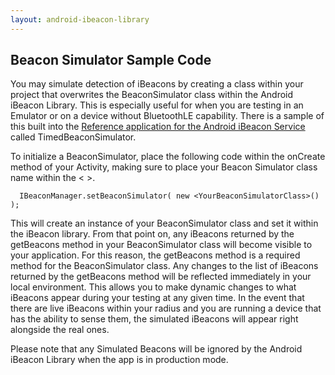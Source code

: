 ```yaml
---
layout: android-ibeacon-library
---
```


## Beacon Simulator Sample Code


You may simulate detection of iBeacons by creating a class within your project that overwrites the BeaconSimulator 
class within the Android iBeacon Library. This is especially useful for when you are testing in an Emulator or on a 
device without BluetoothLE capability. There is a sample of this built into the [Reference application for the Android iBeacon Service](http://github.com/RadiusNetworks/android-ibeacon-reference/) 
called TimedBeaconSimulator.

To initialize a BeaconSimulator, place the following code within the onCreate method of your Activity, 
making sure to place your Beacon Simulator class name within the < >.
```
  IBeaconManager.setBeaconSimulator( new <YourBeaconSimulatorClass>() );
```

This will create an instance of your BeaconSimulator class and set it within the iBeacon library. From that point on, 
any iBeacons returned by the getBeacons method in your BeaconSimulator class will become visible to your application.
For this reason, the getBeacons method is a required method for the BeaconSimulator class. Any changes to the list 
of iBeacons returned by the getBeacons method will be reflected immediately in your local environment. 
This allows you to make dynamic changes to what iBeacons appear during your testing at any given time. In the event
that there are live iBeacons within your radius and you are running a device that has the ability to sense them, the
simulated iBeacons will appear right alongside the real ones.

Please note that any Simulated Beacons will be ignored by the Android iBeacon Library when the app is in production mode.
